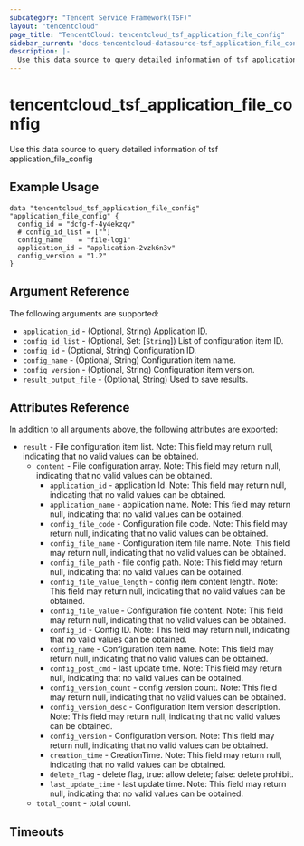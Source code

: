 ```yaml
---
subcategory: "Tencent Service Framework(TSF)"
layout: "tencentcloud"
page_title: "TencentCloud: tencentcloud_tsf_application_file_config"
sidebar_current: "docs-tencentcloud-datasource-tsf_application_file_config"
description: |-
  Use this data source to query detailed information of tsf application_file_config
---
```


# tencentcloud_tsf_application_file_config

Use this data source to query detailed information of tsf application_file_config

## Example Usage

```hcl
data "tencentcloud_tsf_application_file_config" "application_file_config" {
  config_id = "dcfg-f-4y4ekzqv"
  # config_id_list = [""]
  config_name    = "file-log1"
  application_id = "application-2vzk6n3v"
  config_version = "1.2"
}
```

## Argument Reference

The following arguments are supported:

* `application_id` - (Optional, String) Application ID.
* `config_id_list` - (Optional, Set: [`String`]) List of configuration item ID.
* `config_id` - (Optional, String) Configuration ID.
* `config_name` - (Optional, String) Configuration item name.
* `config_version` - (Optional, String) Configuration item version.
* `result_output_file` - (Optional, String) Used to save results.

## Attributes Reference

In addition to all arguments above, the following attributes are exported:

* `result` - File configuration item list. Note: This field may return null, indicating that no valid values can be obtained.
  * `content` - File configuration array. Note: This field may return null, indicating that no valid values can be obtained.
    * `application_id` - application Id. Note: This field may return null, indicating that no valid values can be obtained.
    * `application_name` - application name. Note: This field may return null, indicating that no valid values can be obtained.
    * `config_file_code` - Configuration file code. Note: This field may return null, indicating that no valid values can be obtained.
    * `config_file_name` - Configuration item file name. Note: This field may return null, indicating that no valid values can be obtained.
    * `config_file_path` - file config path. Note: This field may return null, indicating that no valid values can be obtained.
    * `config_file_value_length` - config item content length.  Note: This field may return null, indicating that no valid values can be obtained.
    * `config_file_value` - Configuration file content. Note: This field may return null, indicating that no valid values can be obtained.
    * `config_id` - Config ID. Note: This field may return null, indicating that no valid values can be obtained.
    * `config_name` - Configuration item name. Note: This field may return null, indicating that no valid values can be obtained.
    * `config_post_cmd` - last update time.  Note: This field may return null, indicating that no valid values can be obtained.
    * `config_version_count` - config version count.  Note: This field may return null, indicating that no valid values can be obtained.
    * `config_version_desc` - Configuration item version description. Note: This field may return null, indicating that no valid values can be obtained.
    * `config_version` - Configuration version. Note: This field may return null, indicating that no valid values can be obtained.
    * `creation_time` - CreationTime. Note: This field may return null, indicating that no valid values can be obtained.
    * `delete_flag` - delete flag, true: allow delete; false: delete prohibit.
    * `last_update_time` - last update time.  Note: This field may return null, indicating that no valid values can be obtained.
  * `total_count` - total count.


## Timeouts

<no value>


